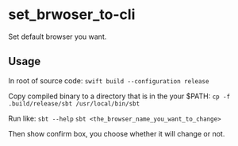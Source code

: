 # set_brwoser_to-cli

Set default browser you want.

## Usage
In root of source code:
`swift build --configuration release`

Copy compiled binary to a directory that is in the your $PATH:
`cp -f .build/release/sbt /usr/local/bin/sbt`

Run like:
`sbt --help`
`sbt <the_browser_name_you_want_to_change>`

Then show confirm box, you choose whether it will change or not.